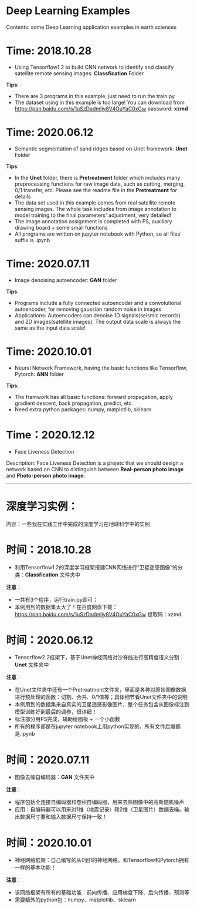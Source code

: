 # Deep Learning Examples

Contents: some Deep Learning application examples in earth sciences

# Time: 2018.10.28
- Using Tensorflow1.2 to build CNN network to identify and classify satellite remote sensing images: **Classfication** Folder

**Tips**:
- There are 3 programs in this example, just need to run the train.py
- The dataset using in this example is too large! You can download from https://pan.baidu.com/s/1uSzDadmIjy8V4OuYaC0xGw  password: **xzmd**

# Time: 2020.06.12
- Semantic segmentation of sand ridges based on Unet framework: **Unet** Folder 

**Tips**:
- In the **Unet** folder, there is **Pretreatment** folder which includes many preprocessing functions for raw image data, such as cutting, merging, 0/1 transfer, etc. Please see the readme file in the **Pretreatment** for details
- The data set used in this example comes from real satellite remote sensing images. The whole task includes from image annotation to model training to the final parameters' adjustment, very detailed!
- The image annotation assignment is completed with PS, auxiliary drawing board + some small functions
- All programs are written on jupyter notebook with Python, so all files' suffix is .ipynb

# Time: 2020.07.11
- Image denoising autoencoder: **GAN** folder

**Tips**:
- Programs include a fully connected autoencoder and a convolutional autoencoder, for removing gaussian random noise in images
- Applications: Autoencoders can denoise 1D signals(seismic records) and 2D images(satellite images). The output data scale is always the same as the input data scale!

# Time: 2020.10.01
- Neural Network Framework, having the basic functions like Tensorflow, Pytorch: **ANN** folder

**Tips**:
- The framwork has all basic functions: forward propagation, apply gradient descent,  back propagation, predict, etc. 
- Need extra python packages: numpy, matplotlib, sklearn

# Time：2020.12.12
- Face Liveness Detection

Description: Face Liveness Detection is a projetc that we should design a network based on CNN to distinguish between **Real-person photo image** and **Photo-person photo image**. 

---

# 深度学习实例：

内容：一些我在实践工作中完成的深度学习在地球科学中的实例

# 时间：2018.10.28
- 利用Tensorflow1.2的深度学习框架搭建CNN网络进行“卫星遥感图像”的分类：**Classfication** 文件夹中

**注意**：
- 一共有3个程序，运行train.py即可；
- 本例用到的数据集太大了！在百度网盘下载：https://pan.baidu.com/s/1uSzDadmIjy8V4OuYaC0xGw  提取码：xzmd 

# 时间：2020.06.12
- Tensorflow2.2框架下，基于Unet神经网络对沙脊线进行高精度语义分割：**Unet** 文件夹中

**注意**：
- 在Unet文件夹中还有一个Pretreatment文件夹，里面是各种对原始图像数据进行预处理的函数：切割、合并、0/1值等；具体细节看Unet文件夹中的说明
- 本例用到的数据集来自真实的卫星遥感影像图片，整个任务包含从图像标注到模型训练好到最后的调参，很详细！
- 标注部分用PS完成，辅助绘图板 + 一个小函数
- 所有的程序都是在jupyter notebook上用python实现的，所有文件后缀都是.ipynb

# 时间：2020.07.11
- 图像去噪自编码器：**GAN** 文件夹中

**注意**：
- 程序包括全连接自编码器和卷积自编码器，用来去除图像中的高斯随机噪声
- 应用：自编码器可以用来对1维（地震记录）和2维（卫星图片）数据去噪。输出数据尺寸要和输入数据尺寸保持一致！

# 时间：2020.10.01
- 神经网络框架：自己编写的从0到1的神经网络，和Tensorflow和Pytorch拥有一样的基本功能！

**注意**：
- 该网络框架有所有的基础功能：前向传播、应用梯度下降、后向传播、预测等
- 需要额外的python包：numpy、matplotlib、sklearn
    
